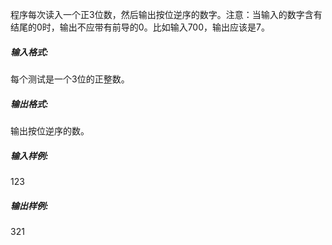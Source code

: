 程序每次读入一个正3位数，然后输出按位逆序的数字。注意：当输入的数字含有结尾的0时，输出不应带有前导的0。比如输入700，输出应该是7。

##### 输入格式:

每个测试是一个3位的正整数。

##### 输出格式:

输出按位逆序的数。

##### 输入样例:

123

##### 输出样例:

321